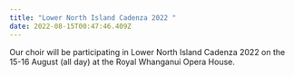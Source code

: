 ```yaml
---
title: "Lower North Island Cadenza 2022 "
date: 2022-08-15T00:47:46.409Z
---
```

Our choir will be participating in Lower North Island Cadenza 2022 on the 15-16 August (all day) at the Royal Whanganui Opera House.